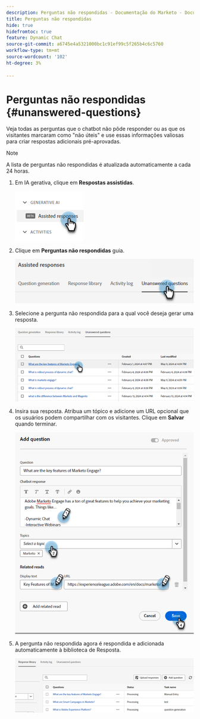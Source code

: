 ```yaml
---
description: Perguntas não respondidas - Documentação do Marketo - Documentação do produto
title: Perguntas não respondidas
hide: true
hidefromtoc: true
feature: Dynamic Chat
source-git-commit: a6745e4a5321000bc1c91ef99c5f265b4c6c5760
workflow-type: tm+mt
source-wordcount: '102'
ht-degree: 3%

---
```


# Perguntas não respondidas {#unanswered-questions}

Veja todas as perguntas que o chatbot não pôde responder ou as que os visitantes marcaram como &quot;não úteis&quot; e use essas informações valiosas para criar respostas adicionais pré-aprovadas.

>[!NOTE]
>
>A lista de perguntas não respondidas é atualizada automaticamente a cada 24 horas.

1. Em IA gerativa, clique em **Respostas assistidas**.

   ![](assets/unanswered-questions-1.png)

1. Clique em **Perguntas não respondidas** guia.

   ![](assets/unanswered-questions-2.png)

1. Selecione a pergunta não respondida para a qual você deseja gerar uma resposta.

   ![](assets/unanswered-questions-3.png)

1. Insira sua resposta. Atribua um tópico e adicione um URL opcional que os usuários podem compartilhar com os visitantes. Clique em **Salvar** quando terminar.

   ![](assets/unanswered-questions-4.png)

1. A pergunta não respondida agora é respondida e adicionada automaticamente à biblioteca de Resposta.

   ![](assets/unanswered-questions-5.png)
